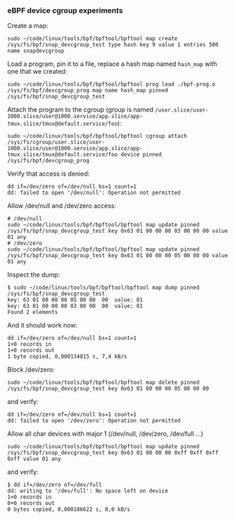### eBPF device cgroup experiments

Create a map:

```
sudo ~/code/linux/tools/bpf/bpftool/bpftool map create /sys/fs/bpf/snap_devcgroup_test type hash key 9 value 1 entries 500 name snapdevcgroup
```

Load a program, pin it to a file, replace a hash map named `hash_map` with one
that we created:

```
sudo ~/code/linux/tools/bpf/bpftool/bpftool prog load ./bpf-prog.o /sys/fs/bpf/devcgroup_prog map name hash_map pinned /sys/fs/bpf/snap_devcgroup_test
```

Attach the program to the cgroup (group is named
`/user.slice/user-1000.slice/user@1000.service/app.slice/app-tmux.slice/tmux@default.service/foo`):

```
sudo ~/code/linux/tools/bpf/bpftool/bpftool cgroup attach /sys/fs/cgroup/user.slice/user-1000.slice/user@1000.service/app.slice/app-tmux.slice/tmux@default.service/foo device pinned /sys/fs/bpf/devcgroup_prog

```

Verify that access is denied:

```
dd if=/dev/zero of=/dev/null bs=1 count=1
dd: failed to open '/dev/null': Operation not permitted
```

Allow /dev/null and /dev/zero access:

```
# /dev/null
sudo ~/code/linux/tools/bpf/bpftool/bpftool map update pinned /sys/fs/bpf/snap_devcgroup_test key 0x63 01 00 00 00 03 00 00 00 value 01 any 
# /dev/zero
sudo ~/code/linux/tools/bpf/bpftool/bpftool map update pinned /sys/fs/bpf/snap_devcgroup_test key 0x63 01 00 00 00 05 00 00 00 value 01 any 
```

Inspect the dump:

```
$ sudo ~/code/linux/tools/bpf/bpftool/bpftool map dump pinned /sys/fs/bpf/snap_devcgroup_test 
key: 63 01 00 00 00 05 00 00  00  value: 01
key: 63 01 00 00 00 03 00 00  00  value: 01
Found 2 elements
```

And it should work now:

```
dd if=/dev/zero of=/dev/null bs=1 count=1
1+0 records in
1+0 records out
1 byte copied, 0,000134815 s, 7,4 kB/s

```

Block /dev/zero:

```
sudo ~/code/linux/tools/bpf/bpftool/bpftool map delete pinned /sys/fs/bpf/snap_devcgroup_test key 0x63 01 00 00 00 05 00 00 00

```

and verify:

```
dd if=/dev/zero of=/dev/null bs=1 count=1
dd: failed to open '/dev/zero': Operation not permitted
```

Allow all char devices with major 1 (/dev/null, /dev/zero, /dev/full ...)

```
sudo ~/code/linux/tools/bpf/bpftool/bpftool map update pinned /sys/fs/bpf/snap_devcgroup_test key 0x63 01 00 00 00 0xff 0xff 0xff 0xff value 01 any 
```

and verify:

```
$ dd if=/dev/zero of=/dev/full
dd: writing to '/dev/full': No space left on device
1+0 records in
0+0 records out
0 bytes copied, 0,000186622 s, 0,0 kB/s
```
